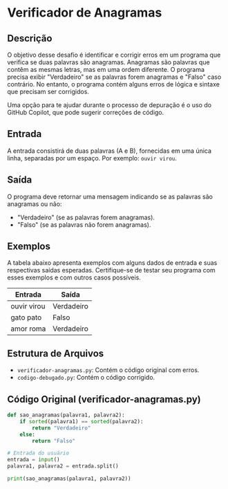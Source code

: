 # Verificador de Anagramas

## Descrição
O objetivo desse desafio é identificar e corrigir erros em um programa que verifica se duas palavras são anagramas. Anagramas são palavras que contêm as mesmas letras, mas em uma ordem diferente. O programa precisa exibir "Verdadeiro" se as palavras forem anagramas e "Falso" caso contrário. No entanto, o programa contém alguns erros de lógica e sintaxe que precisam ser corrigidos.

Uma opção para te ajudar durante o processo de depuração é o uso do GitHub Copilot, que pode sugerir correções de código.

## Entrada
A entrada consistirá de duas palavras (A e B), fornecidas em uma única linha, separadas por um espaço. Por exemplo: `ouvir virou`.

## Saída
O programa deve retornar uma mensagem indicando se as palavras são anagramas ou não:

- "Verdadeiro" (se as palavras forem anagramas).
- "Falso" (se as palavras não forem anagramas).

## Exemplos
A tabela abaixo apresenta exemplos com alguns dados de entrada e suas respectivas saídas esperadas. Certifique-se de testar seu programa com esses exemplos e com outros casos possíveis.

| Entrada      | Saída       |
|--------------|-------------|
| ouvir virou  | Verdadeiro  |
| gato pato    | Falso       |
| amor roma    | Verdadeiro  |

## Estrutura de Arquivos

- `verificador-anagramas.py`: Contém o código original com erros.
- `codigo-debugado.py`: Contém o código corrigido.

## Código Original (verificador-anagramas.py)
```python
def sao_anagramas(palavra1, palavra2):
    if sorted(palavra1) == sorted(palavra2):
        return "Verdadeiro"
    else:
        return "Falso"

# Entrada do usuário
entrada = input()
palavra1, palavra2 = entrada.split()

print(sao_anagramas(palavra1, palavra2))